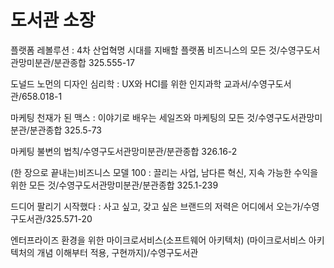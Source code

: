 # 도서관 소장

플랫폼 레볼루션 : 4차 산업혁명 시대를 지배할 플랫폼 비즈니스의 모든 것/수영구도서관망미분관/분관종합 325.555-17

도널드 노먼의 디자인 심리학 : UX와 HCI를 위한 인지과학 교과서/수영구도서관/658.018-1

마케팅 천재가 된 맥스 : 이야기로 배우는 세일즈와 마케팅의 모든 것/수영구도서관망미분관/분관종합 325.5-73

마케팅 불변의 법칙/수영구도서관망미분관/분관종합 326.16-2

(한 장으로 끝내는)비즈니스 모델 100 : 끌리는 사업, 남다른 혁신, 지속 가능한 수익을 위한 모든 것/수영구도서관망미분관/분관종합 325.1-239

드디어 팔리기 시작했다 : 사고 싶고, 갖고 싶은 브랜드의 저력은 어디에서 오는가/수영구도서관/325.571-20

엔터프라이즈 환경을 위한 마이크로서비스(소프트웨어 아키텍처) (마이크로서비스 아키텍처의 개념 이해부터 적용, 구현까지)/수영구도서관
